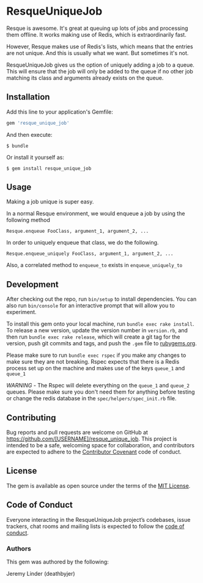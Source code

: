 # ResqueUniqueJob

Resque is awesome. It's great at queuing up lots of jobs and processing them offline. It works making use of Redis, which is extraordinarily fast.

However, Resque makes use of Redis's lists, which means that the entries are not unique. And this is usually what we want. But sometimes it's not. 

ResqueUniqueJob gives us the option of uniquely adding a job to a queue. This will ensure that the job will only be added to the queue if no other job matching its class and arguments already exists on the queue.

## Installation

Add this line to your application's Gemfile:

```ruby
gem 'resque_unique_job'
```

And then execute:

    $ bundle

Or install it yourself as:

    $ gem install resque_unique_job

## Usage

Making a job unique is super easy.

In a normal Resque environment, we would enqueue a job by using the following method

    Resque.enqueue FooClass, argument_1, argument_2, ...

In order to uniquely enqueue that class, we do the following.

    Resque.enqueue_uniquely FooClass, argument_1, argument_2, ...

Also, a correlated method to `enqueue_to` exists in `enqueue_uniquely_to`


## Development

After checking out the repo, run `bin/setup` to install dependencies. You can also run `bin/console` for an interactive prompt that will allow you to experiment.

To install this gem onto your local machine, run `bundle exec rake install`. To release a new version, update the version number in `version.rb`, and then run `bundle exec rake release`, which will create a git tag for the version, push git commits and tags, and push the `.gem` file to [rubygems.org](https://rubygems.org).

Please make sure to run `bundle exec rspec` if you make any changes to make sure they are not breaking. Rspec expects that there is a Redis process set up on the machine and makes use of the keys `queue_1` and `queue_1`

*WARNING* - The Rspec will delete everything on the `queue_1` and `queue_2` queues. Please make sure you don't need them for anything before testing or change the redis database in the `spec/helpers/spec_init.rb` file.

## Contributing

Bug reports and pull requests are welcome on GitHub at https://github.com/[USERNAME]/resque_unique_job. This project is intended to be a safe, welcoming space for collaboration, and contributors are expected to adhere to the [Contributor Covenant](http://contributor-covenant.org) code of conduct.

## License

The gem is available as open source under the terms of the [MIT License](http://opensource.org/licenses/MIT).

## Code of Conduct

Everyone interacting in the ResqueUniqueJob project’s codebases, issue trackers, chat rooms and mailing lists is expected to follow the [code of conduct](https://github.com/[USERNAME]/resque_unique_job/blob/master/CODE_OF_CONDUCT.md).


### Authors

This gem was authored by the following:

Jeremy Linder (deathbyjer)
